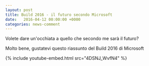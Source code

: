 ```yaml
---
layout: post
title: Build 2016 - il futuro secondo Microsoft
date:   2016-04-12 00:00:00 +0000
categories: news-comment
---
```

Volete dare un'occhiata a quello che secondo me sarà il futuro?

Molto bene, gustatevi questo riassunto del Build 2016 di Microsoft

{% include youtube-embed.html src="4DSNJ_WvfN4" %}